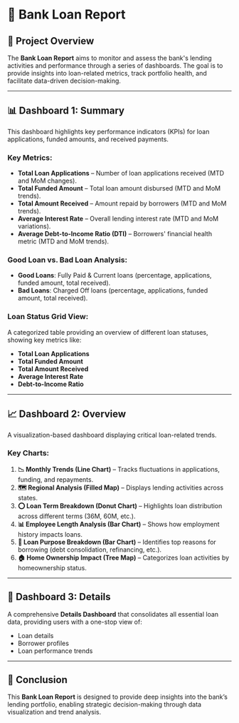 # 📌 Bank Loan Report

## 🏦 Project Overview
The **Bank Loan Report** aims to monitor and assess the bank's lending activities and performance through a series of dashboards. The goal is to provide insights into loan-related metrics, track portfolio health, and facilitate data-driven decision-making.

---

## 📊 Dashboard 1: Summary
This dashboard highlights key performance indicators (KPIs) for loan applications, funded amounts, and received payments.

### **Key Metrics:**
- **Total Loan Applications** – Number of loan applications received (MTD and MoM changes).
- **Total Funded Amount** – Total loan amount disbursed (MTD and MoM trends).
- **Total Amount Received** – Amount repaid by borrowers (MTD and MoM trends).
- **Average Interest Rate** – Overall lending interest rate (MTD and MoM variations).
- **Average Debt-to-Income Ratio (DTI)** – Borrowers' financial health metric (MTD and MoM trends).

### **Good Loan vs. Bad Loan Analysis:**
- **Good Loans**: Fully Paid & Current loans (percentage, applications, funded amount, total received).
- **Bad Loans**: Charged Off loans (percentage, applications, funded amount, total received).

### **Loan Status Grid View:**
A categorized table providing an overview of different loan statuses, showing key metrics like:
- **Total Loan Applications**
- **Total Funded Amount**
- **Total Amount Received**
- **Average Interest Rate**
- **Debt-to-Income Ratio**

---

## 📈 Dashboard 2: Overview
A visualization-based dashboard displaying critical loan-related trends.

### **Key Charts:**
1. **📉 Monthly Trends (Line Chart)** – Tracks fluctuations in applications, funding, and repayments.
2. **🗺️ Regional Analysis (Filled Map)** – Displays lending activities across states.
3. **⭕ Loan Term Breakdown (Donut Chart)** – Highlights loan distribution across different terms (36M, 60M, etc.).
4. **📊 Employee Length Analysis (Bar Chart)** – Shows how employment history impacts loans.
5. **🏦 Loan Purpose Breakdown (Bar Chart)** – Identifies top reasons for borrowing (debt consolidation, refinancing, etc.).
6. **🏠 Home Ownership Impact (Tree Map)** – Categorizes loan activities by homeownership status.

---

## 🔎 Dashboard 3: Details
A comprehensive **Details Dashboard** that consolidates all essential loan data, providing users with a one-stop view of:
- Loan details
- Borrower profiles
- Loan performance trends

---

## 🚀 Conclusion
This **Bank Loan Report** is designed to provide deep insights into the bank’s lending portfolio, enabling strategic decision-making through data visualization and trend analysis.
